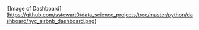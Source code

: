 ![Image of Dashboard]
(https://github.com/sstewart0/data_science_projects/tree/master/python/dashboard/nyc_airbnb_dashboard.png)
